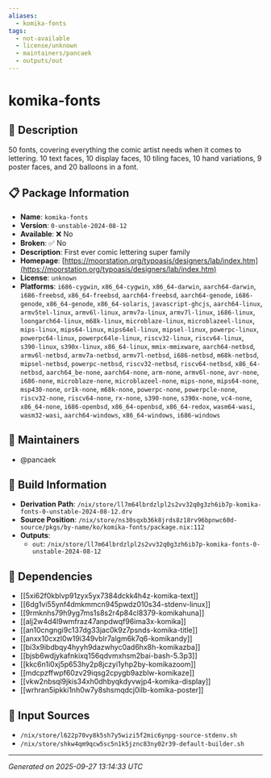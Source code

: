 ```yaml
---
aliases:
  - komika-fonts
tags:
  - not-available
  - license/unknown
  - maintainers/pancaek
  - outputs/out
---
```


# komika-fonts

## 📝 Description

50 fonts, covering everything the comic artist needs when it comes to lettering. 10 text faces, 10 display faces, 10 tiling faces, 10 hand variations, 9 poster faces, and 20 balloons in a font.


## 📋 Package Information

- **Name**: `komika-fonts`
- **Version**: `0-unstable-2024-08-12`
- **Available**: ❌ No
- **Broken**: ✅ No
- **Description**: First ever comic lettering super family
- **Homepage**: [https://moorstation.org/typoasis/designers/lab/index.htm](https://moorstation.org/typoasis/designers/lab/index.htm)
- **License**: `unknown`
- **Platforms**: `i686-cygwin`, `x86_64-cygwin`, `x86_64-darwin`, `aarch64-darwin`, `i686-freebsd`, `x86_64-freebsd`, `aarch64-freebsd`, `aarch64-genode`, `i686-genode`, `x86_64-genode`, `x86_64-solaris`, `javascript-ghcjs`, `aarch64-linux`, `armv5tel-linux`, `armv6l-linux`, `armv7a-linux`, `armv7l-linux`, `i686-linux`, `loongarch64-linux`, `m68k-linux`, `microblaze-linux`, `microblazeel-linux`, `mips-linux`, `mips64-linux`, `mips64el-linux`, `mipsel-linux`, `powerpc-linux`, `powerpc64-linux`, `powerpc64le-linux`, `riscv32-linux`, `riscv64-linux`, `s390-linux`, `s390x-linux`, `x86_64-linux`, `mmix-mmixware`, `aarch64-netbsd`, `armv6l-netbsd`, `armv7a-netbsd`, `armv7l-netbsd`, `i686-netbsd`, `m68k-netbsd`, `mipsel-netbsd`, `powerpc-netbsd`, `riscv32-netbsd`, `riscv64-netbsd`, `x86_64-netbsd`, `aarch64_be-none`, `aarch64-none`, `arm-none`, `armv6l-none`, `avr-none`, `i686-none`, `microblaze-none`, `microblazeel-none`, `mips-none`, `mips64-none`, `msp430-none`, `or1k-none`, `m68k-none`, `powerpc-none`, `powerpcle-none`, `riscv32-none`, `riscv64-none`, `rx-none`, `s390-none`, `s390x-none`, `vc4-none`, `x86_64-none`, `i686-openbsd`, `x86_64-openbsd`, `x86_64-redox`, `wasm64-wasi`, `wasm32-wasi`, `aarch64-windows`, `x86_64-windows`, `i686-windows`
## 👥 Maintainers

- @pancaek


## 🔧 Build Information

- **Derivation Path**: `/nix/store/ll7m64lbrdzlpl2s2vv32q0g3zh6ib7p-komika-fonts-0-unstable-2024-08-12.drv`
- **Source Position**: `/nix/store/ns30sqxb36k8jrds8z18rv96bpnwc60d-source/pkgs/by-name/ko/komika-fonts/package.nix:112`
- **Outputs**:
  - `out`:  `/nix/store/ll7m64lbrdzlpl2s2vv32q0g3zh6ib7p-komika-fonts-0-unstable-2024-08-12`

## 🔗 Dependencies

- [[5xi62f0kblvp91zyx5yx7384dckk4h4z-komika-text]]
- [[6dg1vi55ynf4dmkmmcn945pwdz010s34-stdenv-linux]]
- [[9rmknhs79h9yg7ms1s8s2r4p84cl8379-komikahuna]]
- [[alj2w4d4l9wmfraz47anpdwqf96ima3x-komika]]
- [[an10cngngi9c137dg33jac0k9z7psnds-komika-title]]
- [[anxx10cxzl0w19i349vblr7algm6k7q6-komikandy]]
- [[bi3x9ibdbqy4hyyh9dazwhyc0ad6hx8h-komikazba]]
- [[bjsb6wdjykafnkixq156qdvmxhsm2bai-bash-5.3p3]]
- [[kkc6n1i0xj5p653hy2p8jczyi1yhp2by-komikazoom]]
- [[mdcpzffwpf60zv29iqsg2cpygb9azblw-komikaze]]
- [[vkw2nbsql9jkis34xh0dhbyqkdyvwjp4-komika-display]]
- [[wrhran5ipkki1nh0w7y8shsmqdcj0ilb-komika-poster]]

## 📁 Input Sources

- `/nix/store/l622p70vy8k5sh7y5wizi5f2mic6ynpg-source-stdenv.sh`
- `/nix/store/shkw4qm9qcw5sc5n1k5jznc83ny02r39-default-builder.sh`

---
*Generated on 2025-09-27 13:14:33 UTC*

